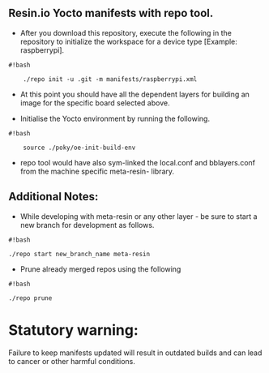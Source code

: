 ##  Resin.io Yocto manifests with repo tool. #

* After you download this repository, execute the following in the repository to initialize the workspace for a device type [Example: raspberrypi].	
```
#!bash
    
    ./repo init -u .git -m manifests/raspberrypi.xml
```
* At this point you should have all the dependent layers for building an image for the specific board selected above. 

* Initialise the Yocto environment by running the following.
```
#!bash
    
    source ./poky/oe-init-build-env
```
* repo tool would have also sym-linked the local.conf and bblayers.conf from the machine specific meta-resin-<device> library.

## Additional Notes: ##
* While developing with meta-resin or any other layer - be sure to start a new branch for development as follows.
```
#!bash

./repo start new_branch_name meta-resin
```
* Prune already merged repos using the following
```
#!bash

./repo prune
```
# **Statutory warning:** #
Failure to keep manifests updated will result in outdated builds and can lead to cancer or other harmful conditions.
